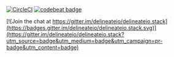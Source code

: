 [![CircleCI](https://circleci.com/gh/delineateio/delineateio.api/tree/master.svg?style=shield)](https://circleci.com/gh/delineateio/delineateio.api/tree/master) [![codebeat badge](https://codebeat.co/badges/50719a6b-365a-4041-8b22-42d84e15c62e)](https://codebeat.co/projects/github-com-delineateio-delineateio-api-master-7363f8b9-f43a-4578-a1b3-78a788a3a03d)


[![Join the chat at https://gitter.im/delineateio/delineateio.stack](https://badges.gitter.im/delineateio/delineateio.stack.svg)](https://gitter.im/delineateio/delineateio.stack?utm_source=badge&utm_medium=badge&utm_campaign=pr-badge&utm_content=badge)